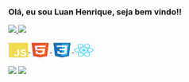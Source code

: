 ### Olá, eu sou Luan Henrique, seja bem vindo!!
<div align="left">
  <a href="https://github.com/LuanHMA">
  <img height="160em" style="max-width: 100%" src="https://github-readme-stats.vercel.app/api?username=LuanHMA&show_icons=true&theme=dracula&include_all_commits=true&count_private=true"/>
  <img height="160em" style="max-width: 100%" src="https://github-readme-stats.vercel.app/api/top-langs/?username=LuanHMA&layout=compact&langs_count=7&theme=dracula"/>
</div>
 <div style="display: inline_block"><br>
  <img align="center" alt="Rafa-Js" height="30" width="40" src="https://raw.githubusercontent.com/devicons/devicon/master/icons/javascript/javascript-plain.svg">
  <img align="center" alt="Rafa-HTML" height="30" width="40" src="https://raw.githubusercontent.com/devicons/devicon/master/icons/html5/html5-original.svg">
  <img align="center" alt="Rafa-CSS" height="30" width="40" src="https://raw.githubusercontent.com/devicons/devicon/master/icons/css3/css3-original.svg">
  <img align="center" alt="Rafa-React" height="30" width="40" src="https://raw.githubusercontent.com/devicons/devicon/master/icons/react/react-original.svg">  
   
</div>
 <br>
 <div> 
  <a href = "mailto:luanhenriquemiguelalves@gmail.com"><img src="https://img.shields.io/badge/-Gmail-%23333?style=for-the-badge&logo=gmail&logoColor=white" target="_blank"></a>
  <a href="https://www.linkedin.com/in/luan-henrique-407822207/" target="_blank"><img src="https://img.shields.io/badge/-LinkedIn-%230077B5?style=for-the-badge&logo=linkedin&logoColor=white" target="_blank"></a> 
 
</div> 


